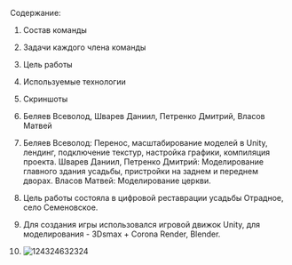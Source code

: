 Содержание:
1. Состав команды
2. Задачи каждого члена команды
3. Цель работы
4. Используемые технологии
5. Скриншоты

1. Беляев Всеволод, Шварев Даниил, Петренко Дмитрий, Власов Матвей
2. Беляев Всеволод:
   Перенос, масштабирование моделей в Unity, лендинг, подключение текстур, настройка графики, компиляция проекта.
   Шварев Даниил, Петренко Дмитрий:
   Моделирование главного здания усадьбы, пристройки на заднем и переднем дворах.
   Власов Матвей:
   Моделирование церкви.
3. Цель работы состояла в цифровой реставрации усадьбы Отрадное, село Семеновское.
4. Для создания игры использовался игровой движок Unity, для моделирования - 3Dsmax + Corona Render, Blender.
5. ![124324632324](https://github.com/sfmai-group-projects/estate_Otrada/assets/112934350/24cb6fc0-e38a-44d3-9117-796999270248)
